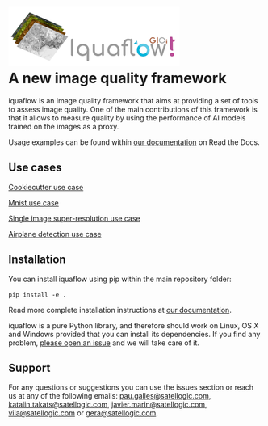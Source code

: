 # ![iquaflow](https://github.com/satellogic/iquaflow/blob/main/docs/source/iquaflow_logo_mini.png "iquaflow") <br /> A new image quality framework

iquaflow is an image quality framework that aims at providing a set of tools to assess image quality. One of the main contributions of this framework is that it allows to measure quality by using the performance of AI models trained on the images as a proxy. 

Usage examples can be found within [our documentation](http://iquaflow.readthedocs.io/) on Read the Docs.

## Use cases

[Cookiecutter use case](https://github.com/satellogic/iquaflow-use-case-cookiecutter)

[Mnist use case](https://github.com/satellogic/iquaflow-mnist-use-case)

[Single image super-resolution use case](satellogic/iquaflow-sisr-use-case)

[Airplane detection use case](https://github.com/satellogic/iquaflow-airport-use-case)

## Installation

You can install iquaflow using pip within the main repository folder:

```
pip install -e .
```

Read more complete installation instructions at [our documentation](http://iquaflow.readthedocs.io/).

iquaflow is a pure Python library, and therefore should work on Linux, OS X and Windows
provided that you can install its dependencies. If you find any problem,
[please open an issue](https://github.com/satellogic/iquaflow/issues/new)
and we will take care of it.

## Support

For any questions or suggestions you can use the issues section or reach us at any of the following emails: pau.galles@satellogic.com, katalin.takats@satellogic.com, javier.marin@satellogic.com, vila@satellogic.com or gera@satellogic.com.
